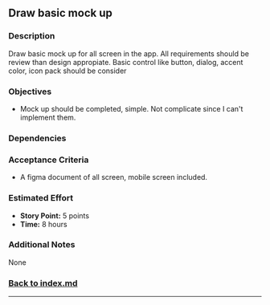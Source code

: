 ## Draw basic mock up

### Description

Draw basic mock up for all screen in the app. All requirements should be review than design appropiate. Basic control like button, dialog, accent color, icon pack should be consider

### Objectives

- Mock up should be completed, simple. Not complicate since I can't implement them.

### Dependencies


### Acceptance Criteria

- A figma document of all screen, mobile screen included.

### Estimated Effort

- **Story Point:** 5 points
- **Time:** 8 hours

### Additional Notes

None

### [Back to index.md](../index.md#task-list)

---

